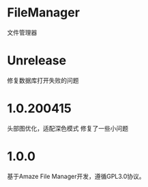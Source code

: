 # FileManager
文件管理器
# Unrelease
修复数据库打开失败的问题
# 1.0.200415
头部图优化，适配深色模式
修复了一些小问题

# 1.0.0
基于Amaze File Manager开发，遵循GPL3.0协议。
